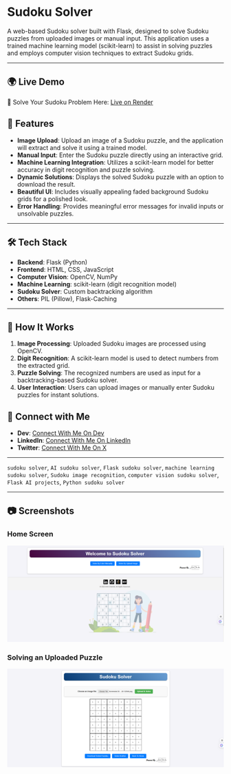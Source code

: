# Sudoku Solver

A web-based Sudoku solver built with Flask, designed to solve Sudoku puzzles from uploaded images or manual input. This application uses a trained machine learning model (scikit-learn) to assist in solving puzzles and employs computer vision techniques to extract Sudoku grids.

---


## 🌍 Live Demo

🔗 Solve Your Sudoku Problem Here:
[Live on Render](https://sudoku-solver-fv8o.onrender.com/)


## 🚀 Features

- **Image Upload**: Upload an image of a Sudoku puzzle, and the application will extract and solve it using a trained model.
- **Manual Input**: Enter the Sudoku puzzle directly using an interactive grid.
- **Machine Learning Integration**: Utilizes a scikit-learn model for better accuracy in digit recognition and puzzle solving.
- **Dynamic Solutions**: Displays the solved Sudoku puzzle with an option to download the result.
- **Beautiful UI**: Includes visually appealing faded background Sudoku grids for a polished look.
- **Error Handling**: Provides meaningful error messages for invalid inputs or unsolvable puzzles.

---

## 🛠️ Tech Stack

- **Backend**: Flask (Python)
- **Frontend**: HTML, CSS, JavaScript
- **Computer Vision**: OpenCV, NumPy
- **Machine Learning**: scikit-learn (digit recognition model)
- **Sudoku Solver**: Custom backtracking algorithm
- **Others**: PIL (Pillow), Flask-Caching

---

## 🎯 How It Works

1. **Image Processing**: Uploaded Sudoku images are processed using OpenCV.
2. **Digit Recognition**: A scikit-learn model is used to detect numbers from the extracted grid.
3. **Puzzle Solving**: The recognized numbers are used as input for a backtracking-based Sudoku solver.
4. **User Interaction**: Users can upload images or manually enter Sudoku puzzles for instant solutions.



## 🔗 Connect with Me
- **Dev**: [Connect With Me On Dev](https://dev.to/amitchandra/)
- **LinkedIn**: [Connect With Me On LinkedIn](https://www.linkedin.com/in/connect-amit-chandra/)
- **Twitter**: [Connect With Me On X](https://x.com/CodeByAmit)



---

`sudoku solver`, `AI sudoku solver`, `Flask sudoku solver`, `machine learning sudoku solver`, `Sudoku image recognition`, `computer vision sudoku solver`, `Flask AI projects`, `Python sudoku solver`

---

## 📷 Screenshots

### Home Screen
![Home Screen](images/SudokuSolverHome.png)

### Solving an Uploaded Puzzle
![Solve Puzzle](images/SolveByUpload.png)


